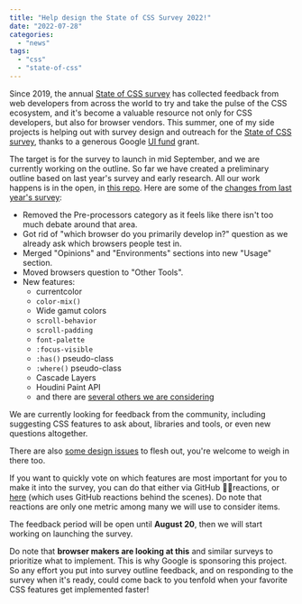 ```yaml
---
title: "Help design the State of CSS Survey 2022!"
date: "2022-07-28"
categories: 
  - "news"
tags: 
  - "css"
  - "state-of-css"
---
```


Since 2019, the annual [State of CSS survey](https://stateofcss.com/en-us/) has collected feedback from web developers from across the world to try and take the pulse of the CSS ecosystem, and it's become a valuable resource not only for CSS developers, but also for browser vendors. This summer, one of my side projects is helping out with survey design and outreach for the [State of CSS survey](https://stateofcss.com/en-us/), thanks to a generous Google [UI fund](https://web.dev/ui-fund/) grant.

The target is for the survey to launch in mid September, and we are currently working on the outline. So far we have created a preliminary outline based on last year's survey and early research. All our work happens is in the open, in [this repo](https://github.com/Devographics/Surveys). Here are some of the [changes from last year's survey](https://github.com/Devographics/Surveys/issues/1):

- Removed the Pre-processors category as it feels like there isn't too much debate around that area.
- Got rid of "which browser do you primarily develop in?" question as we already ask which browsers people test in.
- Merged "Opinions" and "Environments" sections into new "Usage" section.
- Moved browsers question to "Other Tools".
- New features:
    - currentcolor
    - `color-mix()`
    - Wide gamut colors
    - `scroll-behavior`
    - `scroll-padding`
    - `font-palette`
    - `:focus-visible`
    - `:has()` pseudo-class
    - `:where()` pseudo-class
    - Cascade Layers
    - Houdini Paint API
    - and there are [several others we are considering](https://github.com/Devographics/Surveys/issues?q=is%3Aissue+is%3Aopen+sort%3Aupdated-desc)

We are currently looking for feedback from the community, including suggesting CSS features to ask about, libraries and tools, or even new questions altogether.

There are also [some design issues](https://github.com/Devographics/Monorepo/issues/99) to flesh out, you're welcome to weigh in there too.

If you want to quickly vote on which features are most important for you to make it into the survey, you can do that either via GitHub 👍🏼reactions, or [here](https://projects.verou.me/mavoice/?repo=devographics/surveys&labels=State%20of%20CSS%202022) (which uses GitHub reactions behind the scenes). Do note that reactions are only one metric among many we will use to consider items.

The feedback period will be open until **August 20**, then we will start working on launching the survey.

Do note that **browser makers are looking at this** and similar surveys to prioritize what to implement. This is why Google is sponsoring this project. So any effort you put into survey outline feedback, and on responding to the survey when it's ready, could come back to you tenfold when your favorite CSS features get implemented faster!
